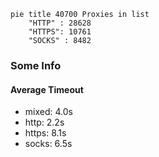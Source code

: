 
```mermaid
pie title 40700 Proxies in list
    "HTTP" : 28628
    "HTTPS": 10761
    "SOCKS" : 8482
```

### Some Info
#### Average Timeout

- mixed: 4.0s
- http: 2.2s
- https: 8.1s
- socks: 6.5s
